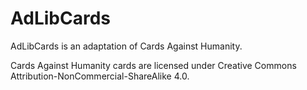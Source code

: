 # AdLibCards

AdLibCards is an adaptation of Cards Against Humanity. 

Cards Against Humanity cards are licensed under Creative Commons Attribution-NonCommercial-ShareAlike 4.0.
